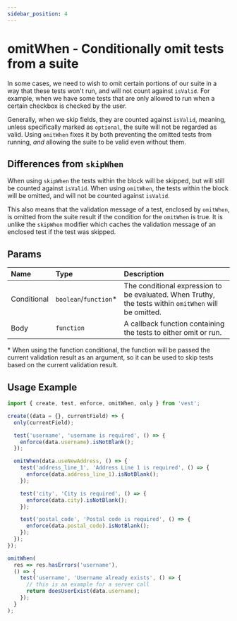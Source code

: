 ```yaml
---
sidebar_position: 4
---
```


# omitWhen - Conditionally omit tests from a suite

In some cases, we need to wish to omit certain portions of our suite in a way that these tests won't run, and will not count against `isValid`. For example, when we have some tests that are only allowed to run when a certain checkbox is checked by the user.

Generally, when we skip fields, they are counted against `isValid`, meaning, unless specifically marked as `optional`, the suite will not be regarded as valid. Using `omitWhen` fixes it by both preventing the omitted tests from running, _and_ allowing the suite to be valid even without them.

## Differences from `skipWhen`

When using `skipWhen` the tests within the block will be skipped, but will still be counted against `isValid`. When using `omitWhen`, the tests within the block will be omitted, and will not be counted against `isValid`.

This also means that the validation message of a test, enclosed by `omitWhen`, is omitted from the suite result if the condition for the `omitWhen` is true. It is unlike the `skipWhen` modifier which caches the validation message of an enclosed test if the test was skipped.

## Params

| Name        | Type                   | Description                                                                                           |
| :---------- | :--------------------- | :---------------------------------------------------------------------------------------------------- |
| Conditional | `boolean`/`function`\* | The conditional expression to be evaluated. When Truthy, the tests within `omitWhen` will be omitted. |
| Body        | `function`             | A callback function containing the tests to either omit or run.                                       |

\* When using the function conditional, the function will be passed the current validation result as an argument, so it can be used to skip tests based on the current validation result.

## Usage Example

```js
import { create, test, enforce, omitWhen, only } from 'vest';

create((data = {}, currentField) => {
  only(currentField);

  test('username', 'username is required', () => {
    enforce(data.username).isNotBlank();
  });

  omitWhen(data.useNewAddress, () => {
    test('address_line_1', 'Address Line 1 is required', () => {
      enforce(data.address_line_1).isNotBlank();
    });

    test('city', 'City is required', () => {
      enforce(data.city).isNotBlank();
    });

    test('postal_code', 'Postal code is required', () => {
      enforce(data.postal_code).isNotBlank();
    });
  });
});
```

```js
omitWhen(
  res => res.hasErrors('username'),
  () => {
    test('username', 'Username already exists', () => {
      // this is an example for a server call
      return doesUserExist(data.username);
    });
  }
);
```
